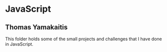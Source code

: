 # JavaScript
## Thomas Yamakaitis
This folder holds some of the small projects and challenges that I have done in JavaScript.
